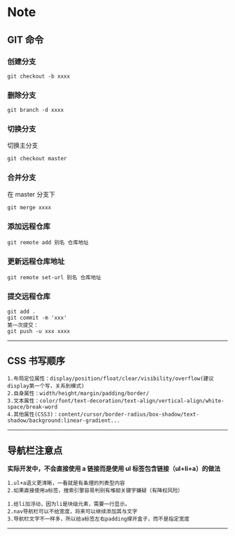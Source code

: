 # Note

## GIT 命令

### 创建分支

```
git checkout -b xxxx
```

### 删除分支

```
git branch -d xxxx
```

### 切换分支

切换主分支

```
git checkout master
```

### 合并分支

在 master 分支下

```
git merge xxxx
```

### 添加远程仓库

```
git remote add 别名 仓库地址
```

### 更新远程仓库地址

```
git remote set-url 别名 仓库地址
```

### 提交远程仓库

```
git add .
git commit -m 'xxx'
第一次提交：
git push -u xxx xxxx
```

---

## CSS 书写顺序

```
1.布局定位属性：display/position/float/clear/visibility/overflow(建议display第一个写，关系到模式)
2.自身属性：width/height/margin/padding/border/
3.文本属性：color/font/text-decoration/text-align/vertical-align/white-space/break-word
4.其他属性(CSS3)：content/cursor/border-radius/box-shadow/text-shadow/background:linear-gradient...
```

---

## 导航栏注意点

**实际开发中，不会直接使用 a 链接而是使用 ul 标签包含链接（ul+li+a）的做法**

```
1.ul+a语义更清晰，一看就是有条理的列表型内容
2.如果直接使用a标签，搜索引擎容易判别有堆砌关键字嫌疑（有降权风险）
```

```
1.给li加浮动，因为li是块级元素，需要一行显示。
2.nav导航栏可以不给宽度，将来可以继续添加其与文字
3.导航栏文字不一样多，所以给a标签左右padding撑开盒子，而不是指定宽度
```

---
